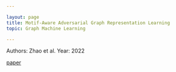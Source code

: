```yaml
---

layout: page
title: Motif-Aware Adversarial Graph Representation Learning
topic: Graph Machine Learning

---
```


Authors: Zhao et al.
Year: 2022

[paper](https://ieeexplore.ieee.org/stamp/stamp.jsp?arnumber=9684408)
